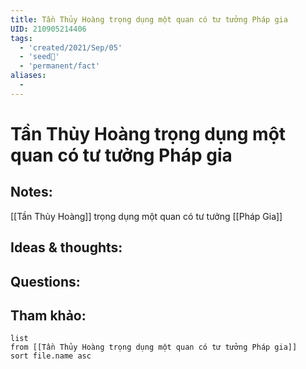 ```yaml
---
title: Tần Thủy Hoàng trọng dụng một quan có tư tưởng Pháp gia
UID: 210905214406
tags:
  - 'created/2021/Sep/05'
  - 'seed🥜'
  - 'permanent/fact'
aliases:
  - 
---
```

# Tần Thủy Hoàng trọng dụng một quan có tư tưởng Pháp gia

## Notes:
[[Tần Thủy Hoàng]] trọng dụng một quan có tư tưởng [[Pháp Gia]]

## Ideas & thoughts:

## Questions:


## Tham khảo:
```dataview
list
from [[Tần Thủy Hoàng trọng dụng một quan có tư tưởng Pháp gia]]
sort file.name asc
```